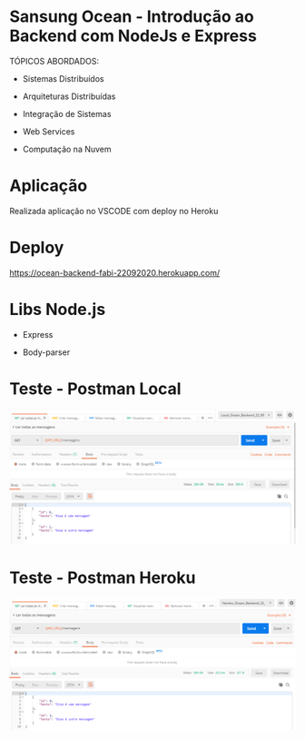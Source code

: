 # Sansung Ocean - Introdução ao Backend com NodeJs e Express

TÓPICOS ABORDADOS:

- Sistemas Distribuídos

- Arquiteturas Distribuídas

- Integração de Sistemas

- Web Services

- Computação na Nuvem

# Aplicação 

Realizada aplicação no VSCODE com deploy no Heroku 

# Deploy

https://ocean-backend-fabi-22092020.herokuapp.com/

# Libs Node.js

- Express

- Body-parser

# Teste - Postman Local 

![imagem que ilustra o teste GET no postman aplicação local.](https://github.com/Fabicaneyu/Ocean_Backend_21_09_2020/blob/master/Postman/get_local.PNG)

# Teste - Postman Heroku 

![imagem que ilustra o teste GET no postman feito a partir do deploy no heroku.](https://github.com/Fabicaneyu/Ocean_Backend_21_09_2020/blob/master/Postman/get_heroku.PNG)